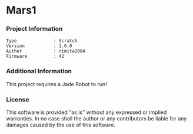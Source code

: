 Mars1
================



### Project Information
```
Type              : Scratch
Version           : 1.0.0
Author            : rimita2004
Firmware          : 42
```

### Additional Information
This project requires a Jade Robot to run!

### License
This software is provided "as is" without any expressed or implied warranties.  In no case shall the author or any contributors be liable for any damages caused by the use of this software.

